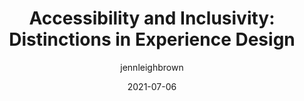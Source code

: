 ---
author: jennleighbrown
date: 2021-07-06
layout: post.njk
publisher: uxbooth
tags:
  - article
  - accessibility
  - inclusivity
  - user-experience
target_url: https://www.uxbooth.com/articles/accessibility-and-inclusivity-distinctions-in-experience-design/
title: "Accessibility and Inclusivity: Distinctions in Experience Design"
---